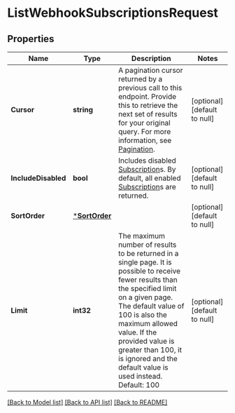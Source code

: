 # ListWebhookSubscriptionsRequest

## Properties
Name | Type | Description | Notes
------------ | ------------- | ------------- | -------------
**Cursor** | **string** | A pagination cursor returned by a previous call to this endpoint. Provide this to retrieve the next set of results for your original query.  For more information, see [Pagination](https://developer.squareup.com/docs/basics/api101/pagination). | [optional] [default to null]
**IncludeDisabled** | **bool** | Includes disabled [Subscription](entity:WebhookSubscription)s. By default, all enabled [Subscription](entity:WebhookSubscription)s are returned. | [optional] [default to null]
**SortOrder** | [***SortOrder**](SortOrder.md) |  | [optional] [default to null]
**Limit** | **int32** | The maximum number of results to be returned in a single page. It is possible to receive fewer results than the specified limit on a given page. The default value of 100 is also the maximum allowed value. If the provided value is greater than 100, it is ignored and the default value is used instead.  Default: 100 | [optional] [default to null]

[[Back to Model list]](../README.md#documentation-for-models) [[Back to API list]](../README.md#documentation-for-api-endpoints) [[Back to README]](../README.md)

